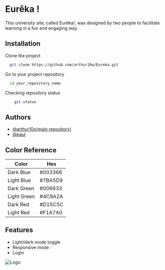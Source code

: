 
# Eurêka !
This university site, called Eurêka!, was designed by two people to facilitate learning in a fun and engaging way.
## Installation

Clone the project
```bash
  git clone https://github.com/arthur10o/Eureka.git
```

Go to your project repository

```bash
  cd your_repository_name
```

Checking repository status

```bash
    git status
```

## Authors

- [@arthur10o(main repository)](https://github.com/arthur10o)
- [@paul](https://github.com/arthur10o)

## Color Reference

| Color             | Hex                                                                |
| ----------------- | ------------------------------------------------------------------ |
| Dark Blue | #003366|
| Light Blue | #7BA5D9 |
| Dark Green | #006633 |
| Light Green | #4C9A2A |
| Dark Red | #D15C5C |
| Light Red | #F1A7A0 |


## Features

- Light/dark mode toggle
- Responsive mode
- Login

![Logo](https://github.com/arthur10o/Eureka/blob/main/index/images/logo_accueil_allumé.png)
